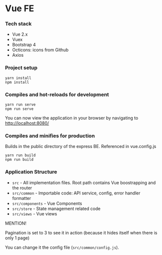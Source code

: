 # Vue FE

### Tech stack
+ Vue 2.x
+ Vuex
+ Bootstrap 4
+ Octicons: icons from Github
+ Axios

### Project setup
```
yarn install
npm install
```

### Compiles and hot-reloads for development
```
yarn run serve
npm run serve
```
You can now view the application in your browser by navigating to [http://localhost:8080/](http://localhost:8080/)

### Compiles and minifies for production
Builds in the public directory of the express BE. Referenced in vue.config.js
```
yarn run build
npm run build
```

### Application Structure

- `src` - All implementation files. Root path contains Vue boostrapping and the router
- `src/common` - Importable code: API service, config, error handler formatter
- `src/components` - Vue Components
- `src/store` - State management related code
- `src/views` - Vue views


MENTION!

Pagination is set to 3 to see it in action (because it hides itself when there is only 1 page)

You can change it the config file (`src/common/config.js`).
